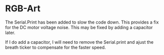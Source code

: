 # RGB-Art

The Serial.Print has been added to slow the code down. This provides a fix for the DC motor voltage noise.
This may be fixed by adding a capacitor later.

If I do add a capacitor, I will need to remove the Serial.print and ajust the breath ticker to compensate for the faster speed.
